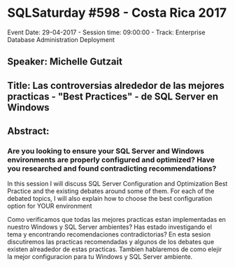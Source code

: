 # SQLSaturday #598 - Costa Rica 2017
Event Date: 29-04-2017 - Session time: 09:00:00 - Track: Enterprise Database Administration  Deployment
## Speaker: Michelle Gutzait
## Title: Las controversias alrededor de las mejores practicas - "Best Practices" - de SQL Server en Windows
## Abstract:
### Are you looking to ensure your SQL Server and Windows environments are properly configured and optimized? Have you researched and found contradicting recommendations?
In this session I will discuss SQL Server Configuration and Optimization Best Practice and the existing debates around some of them. For each of the debated topics, I will also explain how to choose the best configuration option for YOUR environment

Como verificamos que todas las mejores practicas estan implementadas en nuestro Windows y SQL Server ambientes?
Has estado investigando el tema y encontrando recomendaciones contradictorias?
En esta sesion discutiremos las practicas recomendadas y algunos de los debates que existen alreadedor de estas practicas. 
Tambien hablaremos de como elejir la mejor configuracion para tu Windows y SQL Server ambiente.
